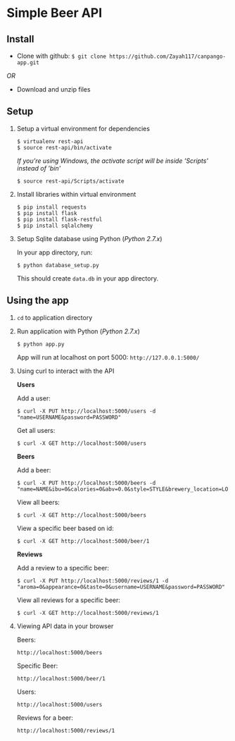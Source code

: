 # Simple Beer API

## Install
- Clone with github: `$ git clone https://github.com/Zayah117/canpango-app.git`

*OR*

- Download and unzip files

## Setup
1. Setup a virtual environment for dependencies
	
	```
	$ virtualenv rest-api
	$ source rest-api/bin/activate
	```
	
	*If you're using Windows, the activate script will be inside 'Scripts' instead of 'bin'*
	```
	$ source rest-api/Scripts/activate
	```

2. Install libraries within virtual environment
	
	```
	$ pip install requests
	$ pip install flask
	$ pip install flask-restful
	$ pip install sqlalchemy
	```

3. Setup Sqlite database using Python (*Python 2.7.x*)
	
	In your app directory, run:
	```
	$ python database_setup.py
	```

	This should create `data.db` in your app directory.

## Using the app
1. `cd` to application directory

2. Run application with Python (*Python 2.7.x*)
	
	```
	$ python app.py
	```
	App will run at localhost on port 5000: `http://127.0.0.1:5000/`

3. Using curl to interact with the API
	
	**Users**

	Add a user: 
	```
	$ curl -X PUT http://localhost:5000/users -d "name=USERNAME&password=PASSWORD"
	```
	Get all users:
	```
	$ curl -X GET http://localhost:5000/users
	```

	**Beers**

	Add a beer:
	```
	$ curl -X PUT http://localhost:5000/beers -d "name=NAME&ibu=0&calories=0&abv=0.0&style=STYLE&brewery_location=LOCATION&username=USERNAME&password=PASSWORD"
	```
	View all beers:
	```
	$ curl -X GET http://localhost:5000/beers
	```
	View a specific beer based on id:
	```
	$ curl -X GET http://localhost:5000/beer/1
	```

	**Reviews**

	Add a review to a specific beer:
	```
	$ curl -X PUT http://localhost:5000/reviews/1 -d "aroma=0&appearance=0&taste=0&username=USERNAME&password=PASSWORD"
	```
	View all reviews for a specific beer:
	```
	$ curl -X GET http://localhost:5000/reviews/1
	```

4. Viewing API data in your browser
	
	Beers:

	`http://localhost:5000/beers`
	
	Specific Beer:
	
	`http://localhost:5000/beer/1`
	
	Users:
	
	`http://localhost:5000/users`
	
	Reviews for a beer:
	
	`http://localhost:5000/reviews/1`